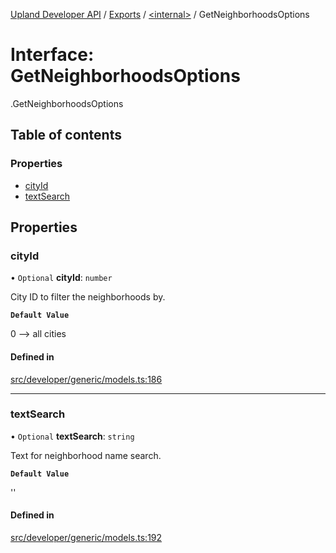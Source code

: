[Upland Developer API](../README.md) / [Exports](../modules.md) / [<internal\>](../modules/internal_.md) / GetNeighborhoodsOptions

# Interface: GetNeighborhoodsOptions

[<internal>](../modules/internal_.md).GetNeighborhoodsOptions

## Table of contents

### Properties

- [cityId](internal_.GetNeighborhoodsOptions.md#cityid)
- [textSearch](internal_.GetNeighborhoodsOptions.md#textsearch)

## Properties

### cityId

• `Optional` **cityId**: `number`

City ID to filter the neighborhoods by.

**`Default Value`**

0 --> all cities

#### Defined in

[src/developer/generic/models.ts:186](https://github.com/IIKris/upland-api-wrapper/blob/30ebe98/src/developer/generic/models.ts#L186)

___

### textSearch

• `Optional` **textSearch**: `string`

Text for neighborhood name search.

**`Default Value`**

''

#### Defined in

[src/developer/generic/models.ts:192](https://github.com/IIKris/upland-api-wrapper/blob/30ebe98/src/developer/generic/models.ts#L192)
